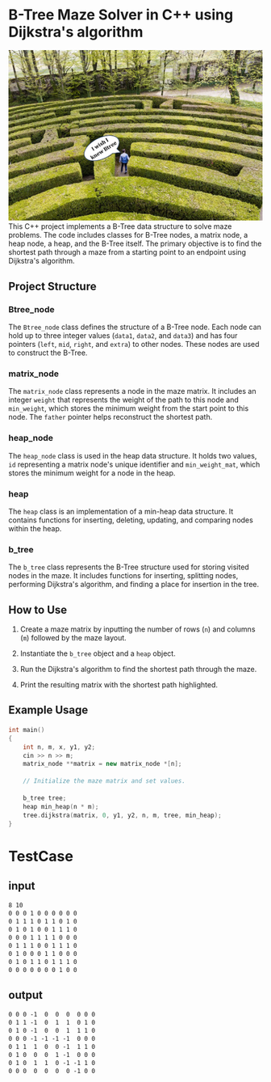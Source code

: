 # B-Tree Maze Solver in C++ using Dijkstra's algorithm
![](pic.png)
This C++ project implements a B-Tree data structure to solve maze problems. The code includes classes for B-Tree nodes, a matrix node, a heap node, a heap, and the B-Tree itself. The primary objective is to find the shortest path through a maze from a starting point to an endpoint using Dijkstra's algorithm.

## Project Structure

### Btree_node

The `Btree_node` class defines the structure of a B-Tree node. Each node can hold up to three integer values (`data1`, `data2`, and `data3`) and has four pointers (`left`, `mid`, `right`, and `extra`) to other nodes. These nodes are used to construct the B-Tree.

### matrix_node

The `matrix_node` class represents a node in the maze matrix. It includes an integer `weight` that represents the weight of the path to this node and `min_weight`, which stores the minimum weight from the start point to this node. The `father` pointer helps reconstruct the shortest path.

### heap_node

The `heap_node` class is used in the heap data structure. It holds two values, `id` representing a matrix node's unique identifier and `min_weight_mat`, which stores the minimum weight for a node in the heap.

### heap

The `heap` class is an implementation of a min-heap data structure. It contains functions for inserting, deleting, updating, and comparing nodes within the heap.

### b_tree

The `b_tree` class represents the B-Tree structure used for storing visited nodes in the maze. It includes functions for inserting, splitting nodes, performing Dijkstra's algorithm, and finding a place for insertion in the tree.

## How to Use

1. Create a maze matrix by inputting the number of rows (`n`) and columns (`m`) followed by the maze layout.

2. Instantiate the `b_tree` object and a `heap` object.

3. Run the Dijkstra's algorithm to find the shortest path through the maze.

4. Print the resulting matrix with the shortest path highlighted.

## Example Usage

```cpp
int main()
{
    int n, m, x, y1, y2;
    cin >> n >> m;
    matrix_node **matrix = new matrix_node *[n];

    // Initialize the maze matrix and set values.

    b_tree tree;
    heap min_heap(n * m);
    tree.dijkstra(matrix, 0, y1, y2, n, m, tree, min_heap);
}
```

# TestCase
## input
```
8 10
0 0 0 1 0 0 0 0 0 0
0 1 1 1 0 1 1 0 1 0
0 1 0 1 0 0 1 1 1 0
0 0 0 1 1 1 1 0 0 0
0 1 1 1 0 0 1 1 1 0
0 1 0 0 0 1 1 0 0 0
0 1 0 1 1 0 1 1 1 0
0 0 0 0 0 0 0 1 0 0
```

## output
```
0 0 0 -1  0  0  0  0 0 0
0 1 1 -1  0  1  1  0 1 0
0 1 0 -1  0  0  1  1 1 0
0 0 0 -1 -1 -1 -1  0 0 0
0 1 1  1  0  0 -1  1 1 0
0 1 0  0  0  1 -1  0 0 0
0 1 0  1  1  0 -1 -1 1 0
0 0 0  0  0  0  0 -1 0 0
```
